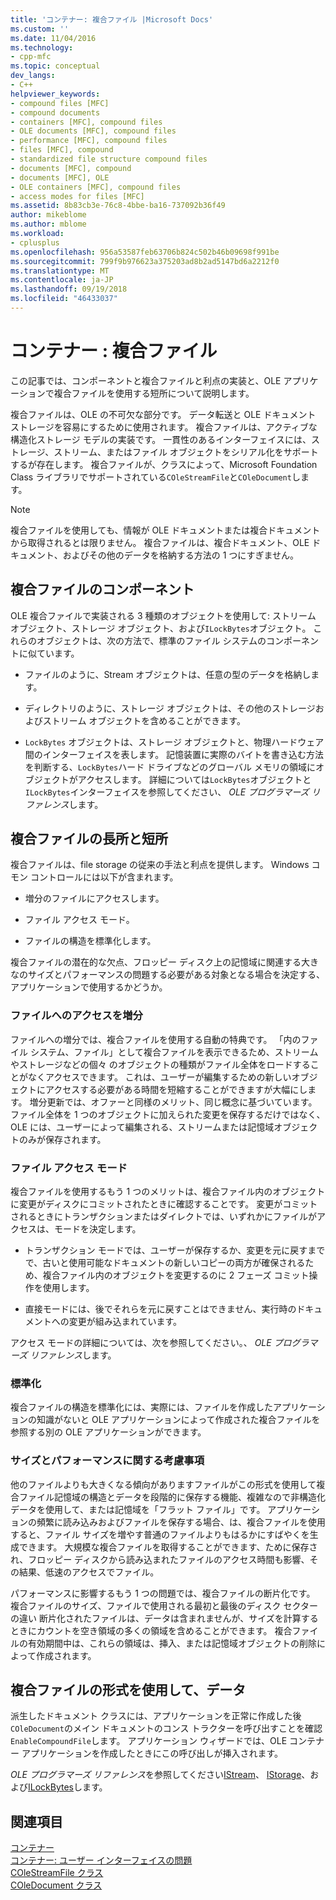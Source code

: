 ```yaml
---
title: 'コンテナー: 複合ファイル |Microsoft Docs'
ms.custom: ''
ms.date: 11/04/2016
ms.technology:
- cpp-mfc
ms.topic: conceptual
dev_langs:
- C++
helpviewer_keywords:
- compound files [MFC]
- compound documents
- containers [MFC], compound files
- OLE documents [MFC], compound files
- performance [MFC], compound files
- files [MFC], compound
- standardized file structure compound files
- documents [MFC], compound
- documents [MFC], OLE
- OLE containers [MFC], compound files
- access modes for files [MFC]
ms.assetid: 8b83cb3e-76c8-4bbe-ba16-737092b36f49
author: mikeblome
ms.author: mblome
ms.workload:
- cplusplus
ms.openlocfilehash: 956a53587feb63706b824c502b46b09698f991be
ms.sourcegitcommit: 799f9b976623a375203ad8b2ad5147bd6a2212f0
ms.translationtype: MT
ms.contentlocale: ja-JP
ms.lasthandoff: 09/19/2018
ms.locfileid: "46433037"
---
```

# <a name="containers-compound-files"></a>コンテナー : 複合ファイル

この記事では、コンポーネントと複合ファイルと利点の実装と、OLE アプリケーションで複合ファイルを使用する短所について説明します。

複合ファイルは、OLE の不可欠な部分です。 データ転送と OLE ドキュメント ストレージを容易にするために使用されます。 複合ファイルは、アクティブな構造化ストレージ モデルの実装です。 一貫性のあるインターフェイスには、ストレージ、ストリーム、またはファイル オブジェクトをシリアル化をサポートするが存在します。 複合ファイルが、クラスによって、Microsoft Foundation Class ライブラリでサポートされている`COleStreamFile`と`COleDocument`します。

> [!NOTE]
>  複合ファイルを使用しても、情報が OLE ドキュメントまたは複合ドキュメントから取得されるとは限りません。 複合ファイルは、複合ドキュメント、OLE ドキュメント、およびその他のデータを格納する方法の 1 つにすぎません。

##  <a name="_core_components_of_a_compound_file"></a> 複合ファイルのコンポーネント

OLE 複合ファイルで実装される 3 種類のオブジェクトを使用して: ストリーム オブジェクト、ストレージ オブジェクト、および`ILockBytes`オブジェクト。 これらのオブジェクトは、次の方法で、標準のファイル システムのコンポーネントに似ています。

- ファイルのように、Stream オブジェクトは、任意の型のデータを格納します。

- ディレクトリのように、ストレージ オブジェクトは、その他のストレージおよびストリーム オブジェクトを含めることができます。

- `LockBytes` オブジェクトは、ストレージ オブジェクトと、物理ハードウェア間のインターフェイスを表します。 記憶装置に実際のバイトを書き込む方法を判断する、`LockBytes`ハード ドライブなどのグローバル メモリの領域にオブジェクトがアクセスします。 詳細については`LockBytes`オブジェクトと`ILockBytes`インターフェイスを参照してください、 *OLE プログラマーズ リファレンス*します。

##  <a name="_core_advantages_and_disadvantages_of_compound_files"></a> 複合ファイルの長所と短所

複合ファイルは、file storage の従来の手法と利点を提供します。 Windows コモン コントロールには以下が含まれます。

- 増分のファイルにアクセスします。

- ファイル アクセス モード。

- ファイルの構造を標準化します。

複合ファイルの潜在的な欠点、フロッピー ディスク上の記憶域に関連する大きなのサイズとパフォーマンスの問題する必要がある対象となる場合を決定する、アプリケーションで使用するかどうか。

###  <a name="_core_incremental_access_to_files"></a> ファイルへのアクセスを増分

ファイルへの増分では、複合ファイルを使用する自動の特典です。 「内のファイル システム、ファイル」として複合ファイルを表示できるため、ストリームやストレージなどの個々 のオブジェクトの種類がファイル全体をロードすることがなくアクセスできます。 これは、ユーザーが編集するための新しいオブジェクトにアクセスする必要がある時間を短縮することができますが大幅にします。 増分更新では、オファーと同様のメリット、同じ概念に基づいています。 ファイル全体を 1 つのオブジェクトに加えられた変更を保存するだけではなく、OLE には、ユーザーによって編集される、ストリームまたは記憶域オブジェクトのみが保存されます。

###  <a name="_core_file_access_modes"></a> ファイル アクセス モード

複合ファイルを使用するもう 1 つのメリットは、複合ファイル内のオブジェクトに変更がディスクにコミットされたときに確認することです。 変更がコミットされるときにトランザクションまたはダイレクトでは、いずれかにファイルがアクセスは、モードを決定します。

- トランザクション モードでは、ユーザーが保存するか、変更を元に戻すまでで、古いと使用可能なドキュメントの新しいコピーの両方が確保されるため、複合ファイル内のオブジェクトを変更するのに 2 フェーズ コミット操作を使用します。

- 直接モードには、後でそれらを元に戻すことはできません、実行時のドキュメントへの変更が組み込まれています。

アクセス モードの詳細については、次を参照してください。、 *OLE プログラマーズ リファレンス*します。

###  <a name="_core_standardization"></a> 標準化

複合ファイルの構造を標準化には、実際には、ファイルを作成したアプリケーションの知識がないと OLE アプリケーションによって作成された複合ファイルを参照する別の OLE アプリケーションができます。

###  <a name="_core_size_and_performance_considerations"></a> サイズとパフォーマンスに関する考慮事項

他のファイルよりも大きくなる傾向がありますファイルがこの形式を使用して複合ファイル記憶域の構造とデータを段階的に保存する機能、複雑なので非構造化データを使用して、または記憶域を「フラット ファイル」です。 アプリケーションの頻繁に読み込みおよびファイルを保存する場合、は、複合ファイルを使用すると、ファイル サイズを増やす普通のファイルよりもはるかにすばやくを生成できます。 大規模な複合ファイルを取得することができます、ために保存され、フロッピー ディスクから読み込まれたファイルのアクセス時間も影響、その結果、低速のアクセスでファイル。

パフォーマンスに影響するもう 1 つの問題では、複合ファイルの断片化です。 複合ファイルのサイズ、ファイルで使用される最初と最後のディスク セクターの違い 断片化されたファイルは、データは含まれませんが、サイズを計算するときにカウントを空き領域の多くの領域を含めることができます。 複合ファイルの有効期間中は、これらの領域は、挿入、または記憶域オブジェクトの削除によって作成されます。

##  <a name="_core_using_compound_files_format_for_your_data"></a> 複合ファイルの形式を使用して、データ

派生したドキュメント クラスには、アプリケーションを正常に作成した後`COleDocument`のメイン ドキュメントのコンス トラクターを呼び出すことを確認`EnableCompoundFile`します。 アプリケーション ウィザードでは、OLE コンテナー アプリケーションを作成したときにこの呼び出しが挿入されます。

*OLE プログラマーズ リファレンス*を参照してください[IStream](/windows/desktop/api/objidl/nn-objidl-istream)、 [IStorage](/windows/desktop/api/objidl/nn-objidl-istorage)、および[ILockBytes](/windows/desktop/api/objidl/nn-objidl-ilockbytes)します。

## <a name="see-also"></a>関連項目

[コンテナー](../mfc/containers.md)<br/>
[コンテナー: ユーザー インターフェイスの問題](../mfc/containers-user-interface-issues.md)<br/>
[COleStreamFile クラス](../mfc/reference/colestreamfile-class.md)<br/>
[COleDocument クラス](../mfc/reference/coledocument-class.md)
